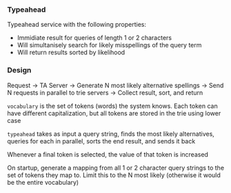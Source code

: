 ### Typeahead

Typeahead service with the following properties:
* Immidiate result for queries of length 1 or 2 characters
* Will simultanisely search for likely misspellings of the query term
* Will return results sorted by likelihood

### Design

Request ->  TA Server 
            -> Generate N most likely alternative spellings
            -> Send N requests in parallel to trie servers
            -> Collect result, sort, and return



`vocabulary` is the set of tokens (words) the system knows. Each token can have
different capitalization, but all tokens are stored in the trie using lower case

`typeahead` takes as input a query string, finds the most likely alternatives,
queries for each in parallel, sorts the end result, and sends it back

Whenever a final token is selected, the value of that token is increased

On startup, generate a mapping from all 1 or 2 character query strings to the
set of tokens they map to. Limit this to the N most likely (otherwise it would
be the entire vocabulary)

